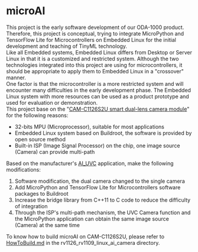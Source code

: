 # microAI
This project is the early software development of our ODA-1000 product. Therefore, this project is conceptual, trying to integrate MicroPython and TensorFlow Lite for Microcontrollers on Embedded Linux for the initial development and teaching of TinyML technology.  
Like all Embedded systems, Embedded Linux differs from Desktop or Server Linux in that it is a customized and restricted system. Although the two technologies integrated into this project are using for microcontrollers, it should be appropriate to apply them to Embedded Linux in a "crossover" manner.  
One factor is that the microcontroller is a more restricted system and will encounter many difficulties in the early development phase. The Embedded Linux system with more resources can be used as a product prototype and used for evaluation or demonstration.  
This project base on the "[CAM-C1126S2U smart dual-lens camera module](http://en.t-firefly.com/product/dev/camc1126s2u.html)" for the following reasons:  

* 32-bits MPU (Microprocessor), suitable for most applications  
* Embedded Linux system based on Buildroot, the software is provided by open source method  
* Built-in ISP (Image Signal Processor) on the chip, one image source (Camera) can provide multi-path  
  
Based on the manufacturer's [AI_UVC](https://wiki.t-firefly.com/en/CAM-C11262U/Application_scenarios.html#ai-uvc-camera) application, make the following modifications:  

1. Software modification, the dual camera changed to the single camera 
2. Add MicroPython and TensorFlow Lite for Microcontrollers software packages to Buildroot  
3. Increase the bridge library from C++11 to C code to reduce the difficulty of integration  
4. Through the ISP's multi-path mechanism, the UVC Camera function and the MicroPython application can obtain the same image source (Camera) at the same time  
  
To know how to build microAI on CAM-C1126S2U, please refer to [HowToBuild.md](https://github.com/on-device-ai/microAI/blob/main/rv1126_rv1109_linux_ai_camera/HowToBuild.md) in the rv1126\_rv1109\_linux\_ai\_camera directory.